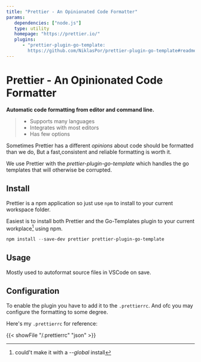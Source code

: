 ```yaml
---
title: "Prettier - An Opinionated Code Formatter"
params:
   dependencies: ["node.js"]
   type: utility
   homepage: "https://prettier.io/"
   plugins:
      - "prettier-plugin-go-template:
        https://github.com/NiklasPor/prettier-plugin-go-template#readme"
---
```


# Prettier - An Opinionated Code Formatter

**Automatic code formatting from editor and command line.**

> -  Supports many languages
> -  Integrates with most editors
> -  Has few options

<!--more-->

Sometimes Prettier has a different _opinions_ about code should be formatted than we do, But a
fast,consistent and reliable formatting is worth it.

We use Prettier with the _prettier-plugin-go-template_ which handles the go templates that will
otherwise be corrupted.

## Install

Prettier is a npm application so just use `npm` to install to your current workspace folder.

Easiest is to install both Prettier and the Go-Templates plugin to your current workplace[^global]
using npm.

[^global]: could't make it with a _--global_ install

```powershell
npm install --save-dev prettier prettier-plugin-go-template
```

## Usage

Mostly used to autoformat source files in VSCode on save.

## Configuration

To enable the plugin you have to add it to the `.prettierrc`. And ofc you may configure the
formatting to some degree.

Here's my `.prettierrc` for reference:

{{< showFile "/.prettierrc" "json" >}}
